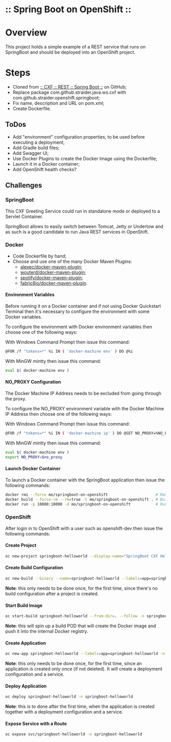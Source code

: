 ﻿:: Spring Boot on OpenShift ::
==============================

# Overview

This project holds a simple example of a REST service that runs on SpringBoot and should be deployed into an OpenShift project.

# Steps

- Cloned from [:: CXF :: REST :: Spring Boot ::](https://github.com/straider/challenges/tree/master/LearningPath/2017/CXF/REST/SpringBoot) on GitHub;
- Replace package com.github.straider.java.ws.cxf with com.github.straider.openshift.springboot;
- Fix name, description and URL on pom.xml;
- Create Dockerfile.

## ToDos

- Add "environment" configuration properties, to be used before executing a deployment;
- Add Gradle build files;
- Add Swagger UI;
- Use Docker Plugins to create the Docker Image using the Dockerfile;
- Launch it in a Docker container;
- Add OpenShift health checks?

## Challenges

### SpringBoot

This CXF Greeting Service could run in standalone mode or deployed to a Servlet Container.

SpringBoot allows to easily switch between Tomcat, Jetty or Undertow and as such is a good candidate to run Java REST services in OpenShift.

### Docker

- Code Dockerfile by hand;
- Choose and use one of the many Docker Maven Plugins:
    - [alexec/docker-maven-plugin](https://github.com/alexec/docker-maven-plugin);
    - [wouterd/docker-maven-plugin](https://github.com/wouterd/docker-maven-plugin);
    - [spotify/docker-maven-plugin](https://github.com/spotify/docker-maven-plugin);
    - [fabric8io/docker-maven-plugin](https://github.com/fabric8io/docker-maven-plugin).

#### Environment Variables

Before running it on a Docker container and if not using Docker Quickstart Terminal then it's necessary to configure the environment with some Docker variables.

To configure the environment with Docker environment variables then choose one of the following ways:

With Windows Command Prompt then issue this command:
```bash
@FOR /f "tokens=*" %i IN ( 'docker-machine env' ) DO @%i
```

With MinGW mintty then issue this command:
```bash
eval $( docker-machine env )
```

#### NO_PROXY Configuration

The Docker Machine IP Address needs to be excluded from going through the proxy.

To configure the NO_PROXY environment variable with the Docker Machine IP Address then choose one of the following ways:

With Windows Command Prompt then issue this command:
```bash
@FOR /f "tokens=*" %i IN ( 'docker-machine ip' ) DO @SET NO_PROXY=%NO_PROXY%,%i
```

With MinGW mintty then issue this command:
```bash
eval $( docker-machine env )
export NO_PROXY=$no_proxy
```

#### Launch Docker Container

To launch a Docker container with the SpringBoot application then issue the following commands:
```bash
docker rmi --force mo/springboot-on-openshift                     # Removes previous image.
docker build --force-rm --rm=true -t mo/springboot-on-openshift . # Builds new image.
docker run -p 10000:10000 -d mo/springboot-on-openshift           # Runs a Docker container that exposes port 10000.
```

### OpenShift

After login in to OpenShift with a user such as openshift-dev then issue the following commands:

#### Create Project

```bash
oc new-project springboot-helloworld --display-name="SpringBoot CXF HelloWorld on OpenShift" --description="Learning project about building and deploying using OpenShift Client Tool."
```

#### Create Build Configuration

```bash
oc new-build --binary --name=springboot-helloworld --labels=app=springboot-helloworld -n springboot-helloworld
```

**Note**: this only needs to be done once, for the first time, since there's no build configuration after a project is created.

#### Start Build Image

```bash
oc start-build springboot-helloworld --from-dir=. --follow -n springboot-helloworld
```

**Note**: this will spin up a build POD that will create the Docker image and push it into the internal Docker registry.

#### Create Application

```bash
oc new-app springboot-helloworld --labels=app=springboot-helloworld -n springboot-helloworld
```

**Note**: this only needs to be done once, for the first time, since an application is created only once (if not deleted). It will create a deployment configuration and a service.

#### Deploy Application

```bash
oc deploy springboot-helloworld -n springboot-helloworld
```

**Note**: this is to done after the first time, when the application is created together with a deployment configuration and a service.

#### Expose Service with a Route

```bash
oc expose svc/springboot-helloworld -n springboot-helloworld
```
